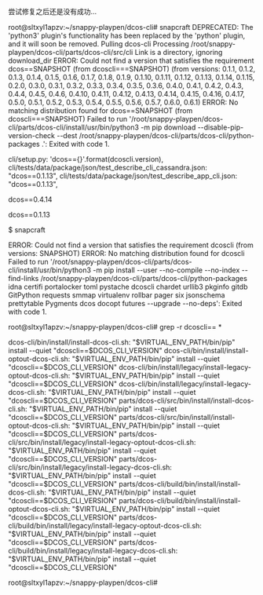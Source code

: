 
尝试修复之后还是没有成功...


root@sltxyl1apzv:~/snappy-playpen/dcos-cli# snapcraft
DEPRECATED: The 'python3' plugin's functionality has been replaced by the 'python' plugin, and it will soon be removed.
Pulling dcos-cli
Processing /root/snappy-playpen/dcos-cli/parts/dcos-cli/src/cli
  Link is a directory, ignoring download_dir
ERROR: Could not find a version that satisfies the requirement dcos==SNAPSHOT (from dcoscli===SNAPSHOT) (from versions: 0.1.1, 0.1.2, 0.1.3, 0.1.4, 0.1.5, 0.1.6, 0.1.7, 0.1.8, 0.1.9, 0.1.10, 0.1.11, 0.1.12, 0.1.13, 0.1.14, 0.1.15, 0.2.0, 0.3.0, 0.3.1, 0.3.2, 0.3.3, 0.3.4, 0.3.5, 0.3.6, 0.4.0, 0.4.1, 0.4.2, 0.4.3, 0.4.4, 0.4.5, 0.4.6, 0.4.10, 0.4.11, 0.4.12, 0.4.13, 0.4.14, 0.4.15, 0.4.16, 0.4.17, 0.5.0, 0.5.1, 0.5.2, 0.5.3, 0.5.4, 0.5.5, 0.5.6, 0.5.7, 0.6.0, 0.6.1)
ERROR: No matching distribution found for dcos==SNAPSHOT (from dcoscli===SNAPSHOT)
Failed to run '/root/snappy-playpen/dcos-cli/parts/dcos-cli/install/usr/bin/python3 -m pip download --disable-pip-version-check --dest /root/snappy-playpen/dcos-cli/parts/dcos-cli/python-packages .': Exited with code 1.




cli/setup.py:        'dcos=={}'.format(dcoscli.version),
cli/tests/data/package/json/test_describe_cli_cassandra.json:        "dcos==0.1.13",
cli/tests/data/package/json/test_describe_app_cli.json:    "dcos==0.1.13",


dcos==0.4.14

dcos==0.1.13


$ snapcraft

ERROR: Could not find a version that satisfies the requirement dcoscli (from versions: SNAPSHOT)
ERROR: No matching distribution found for dcoscli
Failed to run '/root/snappy-playpen/dcos-cli/parts/dcos-cli/install/usr/bin/python3 -m pip install --user --no-compile --no-index --find-links /root/snappy-playpen/dcos-cli/parts/dcos-cli/python-packages idna certifi portalocker toml pystache dcoscli chardet urllib3 pkginfo gitdb GitPython requests smmap virtualenv rollbar pager six jsonschema prettytable Pygments dcos docopt futures --upgrade --no-deps': Exited with code 1.

root@sltxyl1apzv:~/snappy-playpen/dcos-cli# grep -r dcoscli== *

dcos-cli/bin/install/install-dcos-cli.sh:    "$VIRTUAL_ENV_PATH/bin/pip" install --quiet "dcoscli==$DCOS_CLI_VERSION"
dcos-cli/bin/install/install-optout-dcos-cli.sh:    "$VIRTUAL_ENV_PATH/bin/pip" install --quiet "dcoscli==$DCOS_CLI_VERSION"
dcos-cli/bin/install/legacy/install-legacy-optout-dcos-cli.sh:    "$VIRTUAL_ENV_PATH/bin/pip" install --quiet "dcoscli==$DCOS_CLI_VERSION"
dcos-cli/bin/install/legacy/install-legacy-dcos-cli.sh:    "$VIRTUAL_ENV_PATH/bin/pip" install --quiet "dcoscli==$DCOS_CLI_VERSION"
parts/dcos-cli/src/bin/install/install-dcos-cli.sh:    "$VIRTUAL_ENV_PATH/bin/pip" install --quiet "dcoscli==$DCOS_CLI_VERSION"
parts/dcos-cli/src/bin/install/install-optout-dcos-cli.sh:    "$VIRTUAL_ENV_PATH/bin/pip" install --quiet "dcoscli==$DCOS_CLI_VERSION"
parts/dcos-cli/src/bin/install/legacy/install-legacy-optout-dcos-cli.sh:    "$VIRTUAL_ENV_PATH/bin/pip" install --quiet "dcoscli==$DCOS_CLI_VERSION"
parts/dcos-cli/src/bin/install/legacy/install-legacy-dcos-cli.sh:    "$VIRTUAL_ENV_PATH/bin/pip" install --quiet "dcoscli==$DCOS_CLI_VERSION"
parts/dcos-cli/build/bin/install/install-dcos-cli.sh:    "$VIRTUAL_ENV_PATH/bin/pip" install --quiet "dcoscli==$DCOS_CLI_VERSION"
parts/dcos-cli/build/bin/install/install-optout-dcos-cli.sh:    "$VIRTUAL_ENV_PATH/bin/pip" install --quiet "dcoscli==$DCOS_CLI_VERSION"
parts/dcos-cli/build/bin/install/legacy/install-legacy-optout-dcos-cli.sh:    "$VIRTUAL_ENV_PATH/bin/pip" install --quiet "dcoscli==$DCOS_CLI_VERSION"
parts/dcos-cli/build/bin/install/legacy/install-legacy-dcos-cli.sh:    "$VIRTUAL_ENV_PATH/bin/pip" install --quiet "dcoscli==$DCOS_CLI_VERSION"

root@sltxyl1apzv:~/snappy-playpen/dcos-cli#

